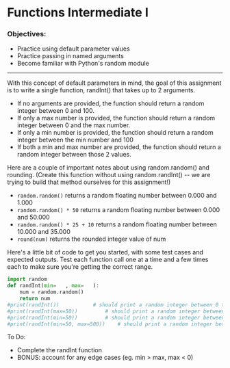 <h1>Functions Intermediate I</h1>

<h3>Objectives:</h3>

<ul>
    <li>Practice using default parameter values</li>
    <li>Practice passing in named arguments</li>
    <li>Become familiar with Python's random module</li>
</ul>

<hr>

<p>With this concept of default parameters in mind, the goal of this assignment is to write a single function, randInt() that takes up to 2 arguments.</p>

<ul>
    <li>If no arguments are provided, the function should return a random integer between 0 and 100.</li>
    <li>If only a max number is provided, the function should return a random integer between 0 and the max number.</li>
    <li>If only a min number is provided, the function should return a random integer between the min number and 100</li>
    <li>If both a min and max number are provided, the function should return a random integer between those 2 values.</li>
</ul>

<p>Here are a couple of important notes about using random.random() and rounding. (Create this function without using random.randInt() -- we are trying to build that method ourselves for this assignment!)</p>

<ul>
    <li><code>random.random()</code> returns a random floating number between 0.000 and 1.000</li>
    <li><code>random.random() * 50</code> returns a random floating number between 0.000 and 50.000</li>
    <li><code>random.random() * 25 + 10</code> returns a random floating number between 10.000 and 35.000</li>
    <li><code>round(num)</code> returns the rounded integer value of num</li>
</ul>

<p>Here's a little bit of code to get you started, with some test cases and expected outputs. Test each function call one at a time and a few times each to make sure you're getting the correct range.</p>

```python
import random
def randInt(min=   , max=   ):
    num = random.random()
    return num
#print(randInt()) 		    # should print a random integer between 0 to 100
#print(randInt(max=50)) 	    # should print a random integer between 0 to 50
#print(randInt(min=50)) 	    # should print a random integer between 50 to 100
#print(randInt(min=50, max=500))    # should print a random integer between 50 and 500
```

<p>To Do:</p>
<ul>
    <li>Complete the randInt function</li>
    <li>BONUS: account for any edge cases (eg. min > max, max < 0)</li>
</ul>

